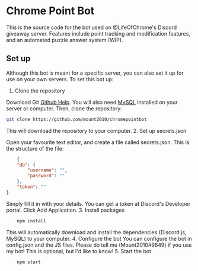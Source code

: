 # Chrome Point Bot

This is the source code for the bot used on @LifeOfChrome's Discord giveaway server.
Features include point tracking and modification features, and an automated puzzle answer system (WIP).

## Set up

Although this bot is meant for a specific server, you can also set it up for use on your own servers.
To set this bot up:

1. Clone the repository

Download Git [Github Help](https://help.github.com/articles/set-up-git/).
You will also need [MySQL](https://dev.mysql.com/downloads/mysql/) installed on your server or computer.
Then, clone the repository:

```bash
git clone https://github.com/mount2010/chromepointbot
```

This will download the repository to your computer.
2. Set up secrets.json

Open your favourite text editor, and create a file called secrets.json.
This is the structure of the file:

```json
    {
    "db": {
        "username": "",
        "password": ""
    },
    "token": ""
}
```

Simply fill it in with your details. You can get a token at Discord's Developer portal. Click Add Application.
3. Install packages

```bash
    npm install
```

This will automatically download and install the dependencies (Discord.js, MySQL) to your computer.
4. Configure the bot
You can configure the bot in config.json and the JS files.
Please do tell me (Mount2010#9649) if you use my bot! This is optional, but I'd like to know!
5. Start the bot

```bash
    npm start
```